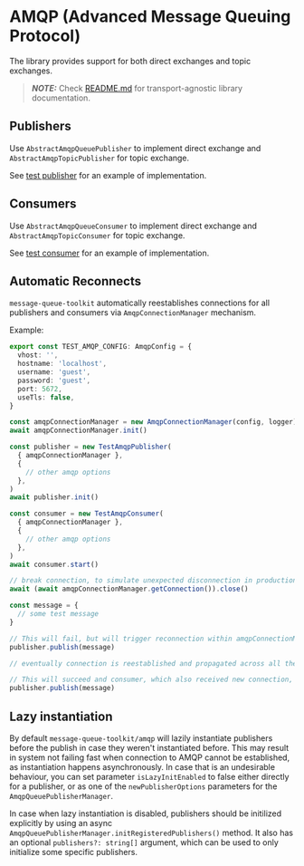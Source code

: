 # AMQP (Advanced Message Queuing Protocol)

The library provides support for both direct exchanges and topic exchanges.

> **_NOTE:_** Check [README.md](../../README.md) for transport-agnostic library documentation.

## Publishers

Use `AbstractAmqpQueuePublisher` to implement direct exchange and `AbstractAmqpTopicPublisher` for topic exchange.

See [test publisher](test/publishers/AmqpPermissionPublisher.ts) for an example of implementation.

## Consumers

Use `AbstractAmqpQueueConsumer` to implement direct exchange and `AbstractAmqpTopicConsumer` for topic exchange.

See [test consumer](test/consumers/AmqpPermissionConsumer.ts) for an example of implementation.

## Automatic Reconnects

`message-queue-toolkit` automatically reestablishes connections for all publishers and consumers via `AmqpConnectionManager` mechanism.

Example:

```ts
export const TEST_AMQP_CONFIG: AmqpConfig = {
  vhost: '',
  hostname: 'localhost',
  username: 'guest',
  password: 'guest',
  port: 5672,
  useTls: false,
}

const amqpConnectionManager = new AmqpConnectionManager(config, logger)
await amqpConnectionManager.init()

const publisher = new TestAmqpPublisher(
  { amqpConnectionManager },
  {
    // other amqp options
  },
)
await publisher.init()

const consumer = new TestAmqpConsumer(
  { amqpConnectionManager },
  {
    // other amqp options
  },
)
await consumer.start()

// break connection, to simulate unexpected disconnection in production
await (await amqpConnectionManager.getConnection()).close()

const message = {
  // some test message
}

// This will fail, but will trigger reconnection within amqpConnectionManager
publisher.publish(message)

// eventually connection is reestablished and propagated across all the AMQP services that use same amqpConnectionManager

// This will succeed and consumer, which also received new connection, will be able to consume it
publisher.publish(message)
```

## Lazy instantiation

By default `message-queue-toolkit/amqp` will lazily instantiate publishers before the publish in case they weren't instantiated before. This may result in system not failing fast when connection to AMQP cannot be established, as instantiation happens asynchronously. In case that is an undesirable behaviour, you can set parameter `isLazyInitEnabled` to false either directly for a publisher, or as one of the `newPublisherOptions` parameters for the `AmqpQueuePublisherManager`.

In case when lazy instantiation is disabled, publishers should be initilized explicitly by using an async `AmqpQueuePublisherManager.initRegisteredPublishers()` method. It also has an optional `publishers?: string[]` argument, which can be used to only initialize some specific publishers.
